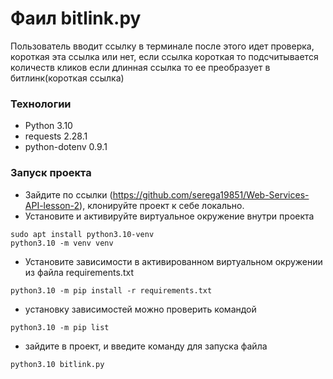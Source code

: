 # Фаил bitlink.py
Пользователь вводит ссылку в терминале после этого идет проверка,
короткая эта ссылка или нет, если ссылка короткая то подсчитывается 
количеств кликов если длинная ссылка то ее преобразует в битлинк(короткая ссылка)

### Технологии

- Python 3.10
- requests 2.28.1
- python-dotenv 0.9.1
### Запуск проекта
- Зайдите по ссылки (https://github.com/serega19851/Web-Services-API-lesson-2), клонируйте проект к себе локально.
- Установите и активируйте виртуальное окружение внутри проекта
```
sudo apt install python3.10-venv
python3.10 -m venv venv
```
- Установите зависимости в активированном виртуальном окружении из файла requirements.txt
```
python3.10 -m pip install -r requirements.txt
```
- установку зависимостей можно проверить командой 
```
python3.10 -m pip list
```
- зайдите в проект, и введите команду для запуска файла  
```
python3.10 bitlink.py
```
